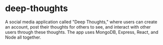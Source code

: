 # deep-thoughts
A social media application called "Deep Thoughts," where users can create an account, post their thoughts for others to see, and interact with other users through these thoughts. The app uses MongoDB, Express, React, and Node all together. 
